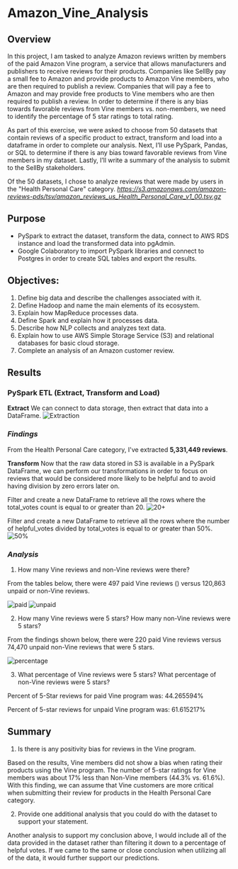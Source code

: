 # Amazon_Vine_Analysis

## Overview
In this project, I am tasked to analyze Amazon reviews written by members of the paid Amazon Vine program, a service that allows manufacturers and publishers to receive reviews for their products. Companies like SellBy pay a small fee to Amazon and provide products to Amazon Vine members, who are then required to publish a review. Companies that will pay a fee to Amazon and may provide free products to Vine members who are then required to publish a review. In order to determine if there is any bias towards favorable reviews from Vine members vs. non-members, we need to identify the percentage of 5 star ratings to total rating. 

As part of this exercise, we were asked to choose from 50 datasets that contain reviews of a specific product to extract, transform and load into a dataframe in order to complete our analysis. Next, I’ll use PySpark, Pandas, or SQL to determine if there is any bias toward favorable reviews from Vine members in my dataset. Lastly, I’ll write a summary of the analysis to submit to the SellBy stakeholders.

Of the 50 datasets, I chose to analyze reviews that were made by users in the "Health Personal Care" category.
*https://s3.amazonaws.com/amazon-reviews-pds/tsv/amazon_reviews_us_Health_Personal_Care_v1_00.tsv.gz*

## Purpose
- PySpark to extract the dataset, transform the data, connect to AWS RDS instance and load the transformed data into pgAdmin.
- Google Colaboratory to import PySpark libraries and connect to Postgres in order to create SQL tables and export the results.

## Objectives:
1. Define big data and describe the challenges associated with it.
2. Define Hadoop and name the main elements of its ecosystem.
3. Explain how MapReduce processes data.
4. Define Spark and explain how it processes data.
5. Describe how NLP collects and analyzes text data.
6. Explain how to use AWS Simple Storage Service (S3) and relational databases for basic cloud storage.
7. Complete an analysis of an Amazon customer review.

## Results

### PySpark ETL (Extract, Transform and Load)
**Extract** We can connect to data storage, then extract that data into a DataFrame. 
![Extraction](https://user-images.githubusercontent.com/68654746/192007358-4c6013bf-5f2c-465a-9d07-82318b9a13b0.jpg)

### *Findings*
From the Health Personal Care category, I've extracted **5,331,449 reviews**. 

**Transform** Now that the raw data stored in S3 is available in a PySpark DataFrame, we can perform our transformations in order to focus on reviews that would be considered more likely to be helpful and to avoid having division by zero errors later on.

Filter and create a new DataFrame to retrieve all the rows where the total_votes count is equal to or greater than 20.
![20+](https://user-images.githubusercontent.com/68654746/192008868-c26406ab-953a-4b39-8695-0a7b6f105bd6.jpg)

Filter and create a new DataFrame to retrieve all the rows where the number of helpful_votes divided by total_votes is equal to or greater than 50%.
![50%](https://user-images.githubusercontent.com/68654746/192008886-1c6d0f9c-b5b3-4777-8ee5-73269a4989ff.jpg)

### *Analysis*
1. How many Vine reviews and non-Vine reviews were there?

From the tables below, there were 497 paid Vine reviews () versus 120,863 unpaid or non-Vine reviews. 

![paid](https://user-images.githubusercontent.com/68654746/192009661-b4903970-f2cf-41e9-bca9-f8892bce0eed.jpg)
![unpaid](https://user-images.githubusercontent.com/68654746/192009705-4c6d0b90-4a1d-4e2e-9c3c-2dc653ba003a.jpg)

2. How many Vine reviews were 5 stars? How many non-Vine reviews were 5 stars?

From the findings shown below, there were 220 paid Vine reviews versus 74,470 unpaid non-Vine reviews that were 5 stars. 

![percentage](https://user-images.githubusercontent.com/68654746/192013367-29a14ff9-8d16-4e74-a060-bf2fc268f542.jpg)

3. What percentage of Vine reviews were 5 stars? What percentage of non-Vine reviews were 5 stars?

Percent of 5-Star reviews for paid Vine program was: 44.265594%

Percent of 5-star reviews for unpaid Vine program was: 61.615217%

## Summary

1. Is there is any positivity bias for reviews in the Vine program. 

Based on the results, Vine members did not show a bias when rating their products using the Vine program. The number of 5-star ratings for Vine members was about 17% less than Non-Vine members (44.3% vs. 61.6%). With this finding, we can assume that Vine customers are more critical when submitting their review for products in the Health Personal Care category.

2. Provide one additional analysis that you could do with the dataset to support your statement.

Another analysis to support my conclusion above, I would include all of the data provided in the dataset rather than filtering it down to a percentage of helpful votes. If we came to the same or close conclusion when utilizing all of the data, it would further support our predictions.
